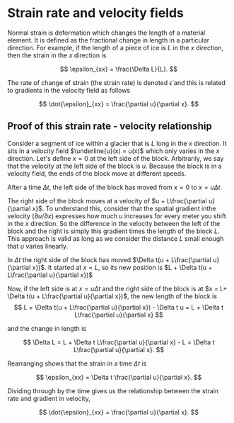 # Strain rate and velocity fields
Normal strain is deformation which changes the length of a material element. It is defined as the fractional change in length in a particular direction. For example, if the length of a piece of ice is $L$ in the $x$ direction, then the strain in the $x$ direction is

$$
\epsilon_{xx} = \frac{\Delta L}{L}.
$$


The rate of change of strain (the strain rate) is denoted $\dot{\epsilon}$ and this is related to gradients in the velocity field as follows

$$
\dot{\epsilon}_{xx} = \frac{\partial u}{\partial x}.
$$


## Proof of this strain rate - velocity relationship  

Consider a segment of ice within a glacier that is $L$ long in the $x$ direction. It sits in a velocity field $\underline{u}(x) = u(x)$ which only varies in the $x$ direction. Let's define $x=0$ at the left side of the block. Arbitrarily, we say that the velocity at the left side of the block is $u$. Because the block is in a velocity field, the ends of the block move at different speeds. 

After a time $\Delta t$, the left side of the block has moved from $x=0$ to $x = u\Delta t$. 

The right side of the block moves at a velocity of $u + L\frac{\partial u}{\partial x}$. To understand this, consider that the spatial gradient inthe velocity ($\partial u/\partial x$) expresses how much $u$ increases for every meter you shift in the $x$ direction. So the difference in the velocity between the left of the block and the right is simply this gradient times the length of the block $L$. This approach is valid as long as we consider the distance $L$ small enough that $u$ varies linearly. 

In $\Delta t$ the right side of the block has moved $\Delta t(u + L\frac{\partial u}{\partial x})$. It started at $x = L$, so its new position is $L + \Delta t(u + L\frac{\partial u}{\partial x})$


Now, if the left side is at  $x = u\Delta t$ and the right side of the block is  at $x = L+ \Delta t(u + L\frac{\partial u}{\partial x})$, the new length of the block is 
$$
L + \Delta t(u + L\frac{\partial u}{\partial x}) - \Delta t u = L + \Delta t L\frac{\partial u}{\partial x}
$$

and the change in length is

$$
\Delta L = L + \Delta t L\frac{\partial u}{\partial x} - L = \Delta t L\frac{\partial u}{\partial x}.
$$

Rearranging shows that the strain in a time $\Delta t$ is

$$
\epsilon_{xx} = \Delta t \frac{\partial u}{\partial x}.
$$

Dividing through by the time gives us the relationship between the strain rate and gradient in velocity,

$$
\dot{\epsilon}_{xx} = \frac{\partial u}{\partial x}.
$$